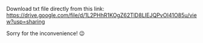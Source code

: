 Download txt file directly from this link: <br />
https://drive.google.com/file/d/1L2PHhR1KOgZ62TlD8LIEJQPvOI41O85u/view?usp=sharing

Sorry for the inconvenience! :wink:
